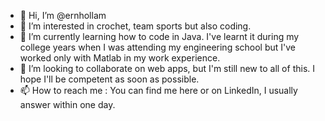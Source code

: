 - 👋 Hi, I’m @ernhollam
- 👀 I’m interested in crochet, team sports but also coding. 
- 🌱 I’m currently learning how to code in Java. I've learnt it during my college years when I was attending my engineering school but I've worked only with Matlab in my work experience.
- 💞️ I’m looking to collaborate on web apps, but I'm still new to all of this. I hope I'll be competent as soon as possible.
- 📫 How to reach me : You can find me here or on LinkedIn, I usually answer within one day.

<!---
ernhollam/ernhollam is a ✨ special ✨ repository because its `README.md` (this file) appears on your GitHub profile.
You can click the Preview link to take a look at your changes.
--->
